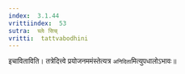 ```yaml
---
index:  3.1.44
vrittiindex:  53
sutra:  च्लेः सिच्
vritti:  tattvabodhini 
---
```


इचाविताविति। तत्रेदित्त्वे प्रयोजनममंस्तेत्यत्र `अनिदिता`मित्युपधालोऽभावः॥

